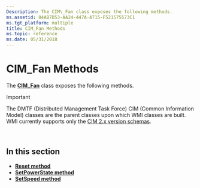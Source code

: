 ```yaml
---
Description: The CIM\_Fan class exposes the following methods.
ms.assetid: 84AB7D53-AA24-447A-A715-F521575573C1
ms.tgt_platform: multiple
title: CIM_Fan Methods
ms.topic: reference
ms.date: 05/31/2018
---
```


# CIM\_Fan Methods

The [**CIM\_Fan**](cim-fan.md) class exposes the following methods.

> [!IMPORTANT]
> The DMTF (Distributed Management Task Force) CIM (Common Information Model) classes are the parent classes upon which WMI classes are built. WMI currently supports only the [CIM 2.x version schemas](https://dmtf.org/standards/cim/schemas).

 

## In this section

-   [**Reset method**](reset-method-in-class-cim-fan.md)
-   [**SetPowerState method**](setpowerstate-method-in-class-cim-fan.md)
-   [**SetSpeed method**](setspeed-method-in-class-cim-fan.md)

 

 




